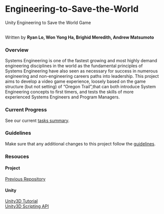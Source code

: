 # Engineering-to-Save-the-World
Unity Engineering to Save the World Game<br/><br/>

Written by **Ryan Lo, Won Yong Ha, Brighid Meredith, Andrew Matsumoto**

### Overview
Systems Engineering is one of the fastest growing and most highly demand engineering disciplines in the world as the fundamental principles of Systems Engineering have also seen as necessary for success in numerous engineering and non-engineering careers paths into leadership. This project aims to develop a video game experience, loosely based on the game structure (but not setting) of “Oregon Trail”,that can both introduce System Engineering concepts to first timers, and tests the skills of more experienced Systems Engineers and Program Managers.

### Current Progress
See our current [tasks summary](TASKS.md).

### Guidelines
Make sure that any additional changes to this project follow the [guidelines](CONTRIBUTING.md).

### Resouces
#### Project
[Previous Repository](https://github.com/hpmsora/Project---Engineering-to-Save-the-world/)

#### Unity
[Unity3D Tutorial](https://unity3d.com/learn/tutorials)
<br>
[Unity3D Scripting API](https://docs.unity3d.com/ScriptReference/)

